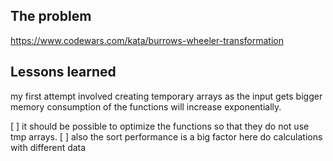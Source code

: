 ## The problem

https://www.codewars.com/kata/burrows-wheeler-transformation

## Lessons learned

my first attempt involved creating temporary arrays
as the input gets bigger memory consumption of the functions will increase exponentially.

[ ] it should be possible to optimize the functions so that they do not use tmp arrays.
[ ] also the sort performance is a big factor here do calculations with different data
